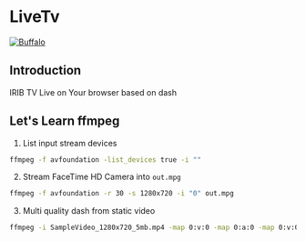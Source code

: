 # LiveTv

[![Buffalo](https://img.shields.io/badge/powered%20by-buffalo-blue.svg?style=flat-square)](http://gobuffalo.io)

## Introduction
IRIB TV Live on Your browser based on dash

## Let's Learn ffmpeg

1. List input stream devices

```sh
ffmpeg -f avfoundation -list_devices true -i ""
```

2. Stream FaceTime HD Camera into `out.mpg`

```sh
ffmpeg -f avfoundation -r 30 -s 1280x720 -i "0" out.mpg
```

3. Multi quality dash from static video

```sh
ffmpeg -i SampleVideo_1280x720_5mb.mp4 -map 0:v:0 -map 0:a:0 -map 0:v:0 -map 0:a:0 -b:v:0 250k -filter:v:0 "scale=-2:240" -profile:v:0 baseline -filter:v:1 "scale=-2:720" -profile:v:1 main -use_timeline 1 -use_template 1 -window_size 5 -adaptation_sets "id=0,streams=v id=1,streams=a" -f dash hello.mpd
```
